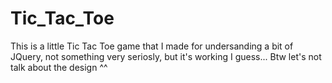 # Tic_Tac_Toe
This is a little Tic Tac Toe game that I made for undersanding a bit of JQuery, not something very seriosly, but it's working I guess...
Btw let's not talk about the design ^^
